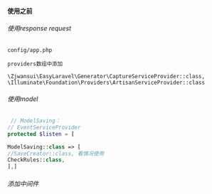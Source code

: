 #### 使用之前

###### 使用response  request

`config/app.php`

```angular2html
providers数组中添加

\Zjwansui\EasyLaravel\Generator\CaptureServiceProvider::class,
\Illuminate\Foundation\Providers\ArtisanServiceProvider::class
```

###### 使用model

```php
 // ModelSaving：
// EventServiceProvider
protected $listen = [

ModelSaving::class => [
//SaveCreator::class, 看情况使用
CheckRules::class,
],]
```

###### 添加中间件

```phpregexp

```
